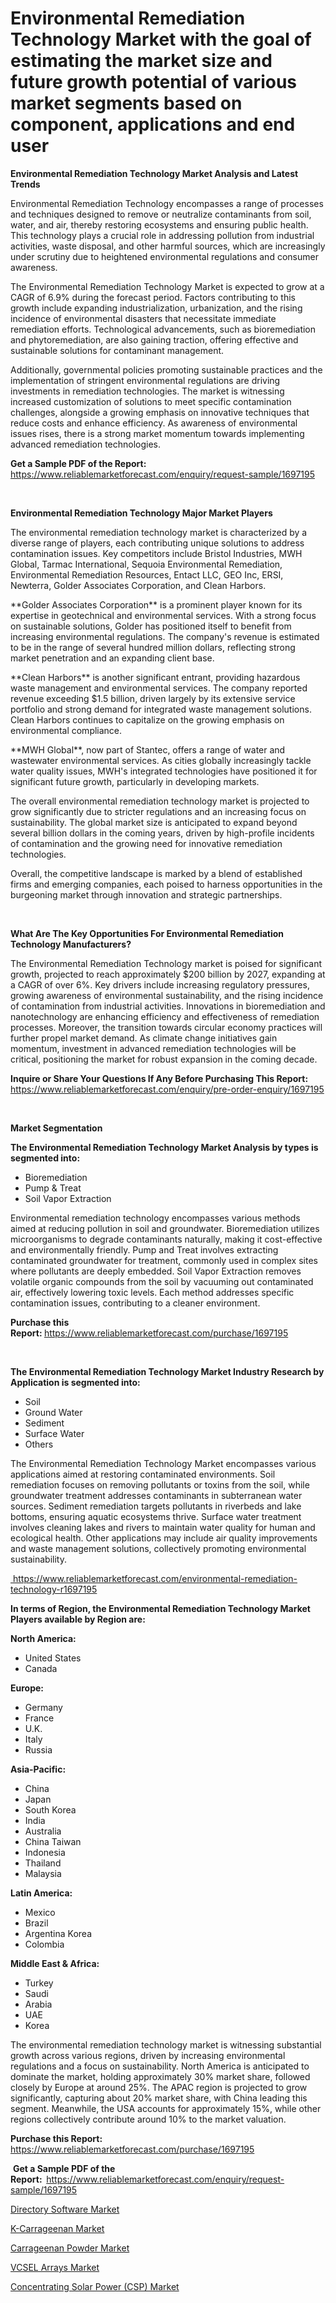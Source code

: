 <p><h1>Environmental Remediation Technology Market with the goal of estimating the market size and future growth potential of various market segments based on component, applications and end user</h1></p><p><strong>Environmental Remediation Technology Market Analysis and Latest Trends</strong></p>
<p><p>Environmental Remediation Technology encompasses a range of processes and techniques designed to remove or neutralize contaminants from soil, water, and air, thereby restoring ecosystems and ensuring public health. This technology plays a crucial role in addressing pollution from industrial activities, waste disposal, and other harmful sources, which are increasingly under scrutiny due to heightened environmental regulations and consumer awareness.</p><p>The Environmental Remediation Technology Market is expected to grow at a CAGR of 6.9% during the forecast period. Factors contributing to this growth include expanding industrialization, urbanization, and the rising incidence of environmental disasters that necessitate immediate remediation efforts. Technological advancements, such as bioremediation and phytoremediation, are also gaining traction, offering effective and sustainable solutions for contaminant management.</p><p>Additionally, governmental policies promoting sustainable practices and the implementation of stringent environmental regulations are driving investments in remediation technologies. The market is witnessing increased customization of solutions to meet specific contamination challenges, alongside a growing emphasis on innovative techniques that reduce costs and enhance efficiency. As awareness of environmental issues rises, there is a strong market momentum towards implementing advanced remediation technologies.</p></p>
<p><strong>Get a Sample PDF of the Report:&nbsp;</strong> <a href="https://www.reliablemarketforecast.com/enquiry/request-sample/1697195?utm_campaign=1893&utm_medium=2&utm_source=Github&utm_content=ia&utm_term=27032025&utm_id=environmental-remediation-technology">https://www.reliablemarketforecast.com/enquiry/request-sample/1697195</a></p>
<p>&nbsp;</p>
<p><strong>Environmental Remediation Technology Major Market Players</strong></p>
<p><p>The environmental remediation technology market is characterized by a diverse range of players, each contributing unique solutions to address contamination issues. Key competitors include Bristol Industries, MWH Global, Tarmac International, Sequoia Environmental Remediation, Environmental Remediation Resources, Entact LLC, GEO Inc, ERSI, Newterra, Golder Associates Corporation, and Clean Harbors.</p><p>**Golder Associates Corporation** is a prominent player known for its expertise in geotechnical and environmental services. With a strong focus on sustainable solutions, Golder has positioned itself to benefit from increasing environmental regulations. The company's revenue is estimated to be in the range of several hundred million dollars, reflecting strong market penetration and an expanding client base.</p><p>**Clean Harbors** is another significant entrant, providing hazardous waste management and environmental services. The company reported revenue exceeding $1.5 billion, driven largely by its extensive service portfolio and strong demand for integrated waste management solutions. Clean Harbors continues to capitalize on the growing emphasis on environmental compliance.</p><p>**MWH Global**, now part of Stantec, offers a range of water and wastewater environmental services. As cities globally increasingly tackle water quality issues, MWH's integrated technologies have positioned it for significant future growth, particularly in developing markets.</p><p>The overall environmental remediation technology market is projected to grow significantly due to stricter regulations and an increasing focus on sustainability. The global market size is anticipated to expand beyond several billion dollars in the coming years, driven by high-profile incidents of contamination and the growing need for innovative remediation technologies.</p><p>Overall, the competitive landscape is marked by a blend of established firms and emerging companies, each poised to harness opportunities in the burgeoning market through innovation and strategic partnerships.</p></p>
<p>&nbsp;</p>
<p><strong>What Are The Key Opportunities For Environmental Remediation Technology Manufacturers?</strong></p>
<p><p>The Environmental Remediation Technology market is poised for significant growth, projected to reach approximately $200 billion by 2027, expanding at a CAGR of over 6%. Key drivers include increasing regulatory pressures, growing awareness of environmental sustainability, and the rising incidence of contamination from industrial activities. Innovations in bioremediation and nanotechnology are enhancing efficiency and effectiveness of remediation processes. Moreover, the transition towards circular economy practices will further propel market demand. As climate change initiatives gain momentum, investment in advanced remediation technologies will be critical, positioning the market for robust expansion in the coming decade.</p></p>
<p><strong>Inquire or Share Your Questions If Any Before Purchasing This Report:</strong> <a href="https://www.reliablemarketforecast.com/enquiry/pre-order-enquiry/1697195?utm_campaign=1893&utm_medium=2&utm_source=Github&utm_content=ia&utm_term=27032025&utm_id=environmental-remediation-technology">https://www.reliablemarketforecast.com/enquiry/pre-order-enquiry/1697195</a></p>
<p>&nbsp;</p>
<p><strong>Market Segmentation</strong></p>
<p><strong>The Environmental Remediation Technology Market Analysis by types is segmented into:</strong></p>
<p><ul><li>Bioremediation</li><li>Pump & Treat</li><li>Soil Vapor Extraction</li></ul></p>
<p><p>Environmental remediation technology encompasses various methods aimed at reducing pollution in soil and groundwater. Bioremediation utilizes microorganisms to degrade contaminants naturally, making it cost-effective and environmentally friendly. Pump and Treat involves extracting contaminated groundwater for treatment, commonly used in complex sites where pollutants are deeply embedded. Soil Vapor Extraction removes volatile organic compounds from the soil by vacuuming out contaminated air, effectively lowering toxic levels. Each method addresses specific contamination issues, contributing to a cleaner environment.</p></p>
<p><strong>Purchase this Report:&nbsp;</strong><a href="https://www.reliablemarketforecast.com/purchase/1697195?utm_campaign=1893&utm_medium=2&utm_source=Github&utm_content=ia&utm_term=27032025&utm_id=environmental-remediation-technology">https://www.reliablemarketforecast.com/purchase/1697195</a></p>
<p>&nbsp;</p>
<p><strong>The Environmental Remediation Technology Market Industry Research by Application is segmented into:</strong></p>
<p><ul><li>Soil</li><li>Ground Water</li><li>Sediment</li><li>Surface Water</li><li>Others</li></ul></p>
<p><p>The Environmental Remediation Technology Market encompasses various applications aimed at restoring contaminated environments. Soil remediation focuses on removing pollutants or toxins from the soil, while groundwater treatment addresses contaminants in subterranean water sources. Sediment remediation targets pollutants in riverbeds and lake bottoms, ensuring aquatic ecosystems thrive. Surface water treatment involves cleaning lakes and rivers to maintain water quality for human and ecological health. Other applications may include air quality improvements and waste management solutions, collectively promoting environmental sustainability.</p></p>
<p><a href="https://www.reliablemarketforecast.com/environmental-remediation-technology-r1697195?utm_campaign=1893&utm_medium=2&utm_source=Github&utm_content=ia&utm_term=27032025&utm_id=environmental-remediation-technology">&nbsp;https://www.reliablemarketforecast.com/environmental-remediation-technology-r1697195</a></p>
<p><strong>In terms of Region, the Environmental Remediation Technology Market Players available by Region are:</strong></p>
<p>
    <p> <strong> North America: </strong>
        <ul>
            <li>United States</li>
            <li>Canada</li>
        </ul>
        </p> 
    <p> <strong> Europe: </strong>
        <ul>
            <li>Germany</li>
            <li>France</li>
            <li>U.K.</li>
            <li>Italy</li>
            <li>Russia</li>
        </ul>
        </p> 
    <p> <strong> Asia-Pacific: </strong>
        <ul>
            <li>China</li>
            <li>Japan</li>
            <li>South Korea</li>
            <li>India</li>
            <li>Australia</li>
            <li>China Taiwan</li>
            <li>Indonesia</li>
            <li>Thailand</li>
            <li>Malaysia</li>
        </ul>
        </p> 
    <p> <strong> Latin America: </strong>
        <ul>
            <li>Mexico</li>
            <li>Brazil</li>
            <li>Argentina Korea</li>
            <li>Colombia</li>
        </ul>
        </p> 
    <p> <strong> Middle East & Africa: </strong>
        <ul>
            <li>Turkey</li>
            <li>Saudi</li>
            <li>Arabia</li>
            <li>UAE</li>
            <li>Korea</li>
        </ul>
    </p>
    </p>
<p><p>The environmental remediation technology market is witnessing substantial growth across various regions, driven by increasing environmental regulations and a focus on sustainability. North America is anticipated to dominate the market, holding approximately 30% market share, followed closely by Europe at around 25%. The APAC region is projected to grow significantly, capturing about 20% market share, with China leading this segment. Meanwhile, the USA accounts for approximately 15%, while other regions collectively contribute around 10% to the market valuation.</p></p>
<p><strong>Purchase this Report: </strong><a href="https://www.reliablemarketforecast.com/purchase/1697195?utm_campaign=1893&utm_medium=2&utm_source=Github&utm_content=ia&utm_term=27032025&utm_id=environmental-remediation-technology">https://www.reliablemarketforecast.com/purchase/1697195</a></p>
<p>&nbsp;<strong>Get a Sample PDF of the Report:&nbsp;&nbsp;</strong><a href="https://www.reliablemarketforecast.com/enquiry/request-sample/1697195?utm_campaign=1893&utm_medium=2&utm_source=Github&utm_content=ia&utm_term=27032025&utm_id=environmental-remediation-technology">https://www.reliablemarketforecast.com/enquiry/request-sample/1697195</a></p>
<p><strong></strong></p>
<p><p><a href="https://github.com/tyreinhssan/Market-Research-Report-List-1/blob/main/directory-software-market.md?utm_campaign=1893&utm_medium=2&utm_source=Github&utm_content=ia&utm_term=27032025&utm_id=environmental-remediation-technology">Directory Software Market</a></p><p><a href="https://github.com/barlevsebako/Market-Research-Report-List-1/blob/main/k-carrageenan-market.md?utm_campaign=1893&utm_medium=2&utm_source=Github&utm_content=ia&utm_term=27032025&utm_id=environmental-remediation-technology">Κ-Carrageenan Market</a></p><p><a href="https://github.com/aertsfecto0h/Market-Research-Report-List-1/blob/main/carrageenan-powder-market.md?utm_campaign=1893&utm_medium=2&utm_source=Github&utm_content=ia&utm_term=27032025&utm_id=environmental-remediation-technology">Carrageenan Powder Market</a></p><p><a href="https://github.com/denighoylen1/Market-Research-Report-List-1/blob/main/vcsel-arrays-market.md?utm_campaign=1893&utm_medium=2&utm_source=Github&utm_content=ia&utm_term=27032025&utm_id=environmental-remediation-technology">VCSEL Arrays Market</a></p><p><a href="https://github.com/luerabollevc/Market-Research-Report-List-1/blob/main/concentrating-solar-power-csp-market.md?utm_campaign=1893&utm_medium=2&utm_source=Github&utm_content=ia&utm_term=27032025&utm_id=environmental-remediation-technology">Concentrating Solar Power (CSP) Market</a></p></p>